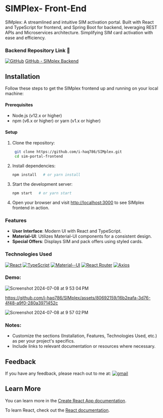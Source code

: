 
# SIMPlex- Front-End

SIMplex: A streamlined and intuitive SIM activation portal. Built with React and TypeScript for frontend, and Spring Boot for backend, leveraging REST APIs and Microservices architecture. Simplifying SIM card activation with ease and efficiency. 



### Backend Repository Link 🔗
[![GitHub](https://img.shields.io/badge/GitHub-181717?style=for-the-badge&logo=github&logoColor=white)](#)
[GitHub - SIMplex Backend](https://github.com/i-haq786/SIMplex-backend)



## Installation

Follow these steps to get the SIMplex frontend up and running on your local machine:

#### Prerequisites

- Node.js (v12.x or higher)
- npm (v6.x or higher) or yarn (v1.x or higher)

#### Setup

1. Clone the repository:

     ```bash
      git clone https://github.com/i-haq786/SIMplex.git
      cd sim-portal-frontend
     ```

2. Install dependencies:

   ```bash
   npm install   # or yarn install
   ```

3. Start the development server:

   ```bash
   npm start   # or yarn start
   ```

4. Open your browser and visit [http://localhost:3000](http://localhost:3000) to see SIMplex frontend in action.

### Features

- **User Interface**: Modern UI with React and TypeScript.
- **Material-UI**: Utilizes Material-UI components for a consistent design.
- **Special Offers**: Displays SIM and pack offers using styled cards.

### Technologies Used

[![React](https://img.shields.io/badge/React-61DAFB?style=for-the-badge&logo=react&logoColor=white)](#) [![TypeScript](https://img.shields.io/badge/TypeScript-3178C6?style=for-the-badge&logo=typescript&logoColor=white)](#)
[![Material--UI](https://img.shields.io/badge/Material--UI-0081CB?style=for-the-badge&logo=material-ui&logoColor=white)](#)
[![React Router](https://img.shields.io/badge/React_Router-CA4245?style=for-the-badge&logo=react-router&logoColor=white)](#)
[![Axios](https://img.shields.io/badge/Axios-009688?style=for-the-badge&logo=axios&logoColor=white)](#)


### Demo:
![Screenshot 2024-07-08 at 9 53 04 PM](https://github.com/i-haq786/SIMplex/assets/80692159/ddb8fb48-42a1-4c1d-a0b3-79a6cb897d14)

https://github.com/i-haq786/SIMplex/assets/80692159/16b2eafa-3d76-4f48-a9f0-280a3971452c

![Screenshot 2024-07-08 at 9 57 02 PM](https://github.com/i-haq786/SIMplex/assets/80692159/39bc1224-df5c-4f26-8804-0237bf733800)



### Notes:

- Customize the sections (Installation, Features, Technologies Used, etc.) as per your project's specifics.
- Include links to relevant documentation or resources where necessary.


## Feedback

If you have any feedback, please reach out to me at:
[![gmail](https://img.shields.io/badge/gmail-D14836?style=for-the-badge&logo=gmail&logoColor=white)](mailto:i.haqcs@gmail.com)

## Learn More

You can learn more in the [Create React App documentation](https://facebook.github.io/create-react-app/docs/getting-started).

To learn React, check out the [React documentation](https://reactjs.org/).
